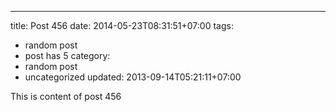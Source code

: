---
title: Post 456
date: 2014-05-23T08:31:51+07:00
tags:
  - random post
  - post has 5
category:
  - random post
  - uncategorized
updated: 2013-09-14T05:21:11+07:00

This is content of post 456
